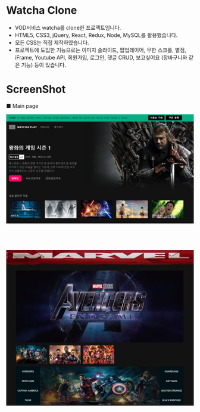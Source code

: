 # Watcha Clone
* VOD서비스 watcha를 clone한 프로젝트입니다.
* HTML5, CSS3, jQuery, React, Redux, Node, MySQL를 활용했습니다.
* 모든 CSS는 직접 제작하였습니다.
* 프로젝트에 도입한 기능으로는 이미지 슬라이드, 팝업레이어, 무한 스크롤, 별점, <br>
  iFrame, Youtube API, 회원가입, 로그인, 댓글 CRUD, 보고싶어요 (장바구니와 같은 기능) 등이 있습니다.
  
  
 # ScreenShot
 
 ■ Main page
 
 <div>
  <img src="./p_image/watcha_main.png" />
 </div>
 <br><br><br><br>
 
 <div>
  <img src="./p_image/watcha_main_2.png" />
 </div>
 <br><br><br><br>

